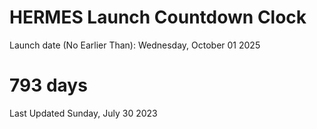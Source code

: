 # HERMES Launch Countdown Clock

Launch date (No Earlier Than): Wednesday, October 01 2025
# 793 days

Last Updated Sunday, July 30 2023
